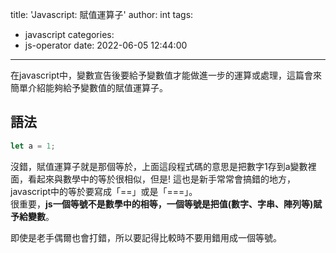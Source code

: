 title: 'Javascript: 賦值運算子'
author: int
tags:
  - javascript
categories:
  - js-operator
date: 2022-06-05 12:44:00
---
在javascript中，變數宣告後要給予變數值才能做進一步的運算或處理，這篇會來簡單介紹能夠給予變數值的賦值運算子。

## 語法
```js
let a = 1;
```
沒錯，賦值運算子就是那個等於，上面這段程式碼的意思是把數字1存到a變數裡面，看起來與數學中的等於很相似，但是! 這也是新手常常會搞錯的地方，javascript中的等於要寫成「==」或是「===」。<br/>
很重要，**js一個等號不是數學中的相等，一個等號是把值(數字、字串、陣列等)賦予給變數**。<br/>

即使是老手偶爾也會打錯，所以要記得比較時不要用錯用成一個等號。